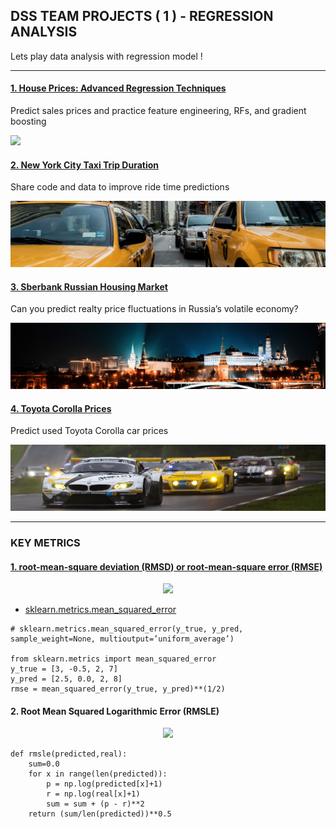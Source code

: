 ## DSS TEAM PROJECTS ( 1 ) - REGRESSION ANALYSIS

Lets play data analysis with regression model !

---

#### [1. House Prices: Advanced Regression Techniques](https://github.com/JKeun/dss-regression-datasets/blob/master/project-house-prices-advanced-data/)
Predict sales prices and practice feature engineering, RFs, and gradient boosting

![](https://kaggle2.blob.core.windows.net/competitions/kaggle/5407/media/housesbanner.png)

#### [2. New York City Taxi Trip Duration](https://github.com/JKeun/dss-regression-datasets/blob/master/project-nyc-taxi-trip-duration-data/)
Share code and data to improve ride time predictions

![](https://github.com/JKeun/dss-regression-datasets/blob/master/project-nyc-taxi-trip-duration-data/header.png)

#### [3. Sberbank Russian Housing Market](https://github.com/JKeun/dss-regression-datasets/blob/master/project-sberbank-housing-market-data/)
Can you predict realty price fluctuations in Russia’s volatile economy?

![](https://github.com/JKeun/dss-regression-datasets/blob/master/project-sberbank-housing-market-data/header.png)

#### [4. Toyota Corolla Prices](https://github.com/JKeun/dss-regression-datasets/blob/master/project-toyotacorolla-data/)
Predict used Toyota Corolla car prices

![](https://github.com/JKeun/dss-regression-datasets/blob/master/project-toyotacorolla-data/header.jpg)

---

### KEY METRICS

#### [1. root-mean-square deviation (RMSD) or root-mean-square error (RMSE)](https://en.wikipedia.org/wiki/Root-mean-square_deviation)

<center><img src="https://wikimedia.org/api/rest_v1/media/math/render/svg/6d689379d70cd119e3a9ed3c8ae306cafa5d5"></center>

- [sklearn.metrics.mean_squared_error](http://scikit-learn.org/stable/modules/generated/sklearn.metrics.mean_squared_error.html)
```
# sklearn.metrics.mean_squared_error(y_true, y_pred, sample_weight=None, multioutput=’uniform_average’)

from sklearn.metrics import mean_squared_error
y_true = [3, -0.5, 2, 7]
y_pred = [2.5, 0.0, 2, 8]
rmse = mean_squared_error(y_true, y_pred)**(1/2)
```

#### 2. Root Mean Squared Logarithmic Error (RMSLE)

<center><img src="https://kaggle2.blob.core.windows.net/forum-message-attachments/9799/rmsle.png"></center>

```
def rmsle(predicted,real):
    sum=0.0
    for x in range(len(predicted)):
        p = np.log(predicted[x]+1)
        r = np.log(real[x]+1)
        sum = sum + (p - r)**2
    return (sum/len(predicted))**0.5
```
